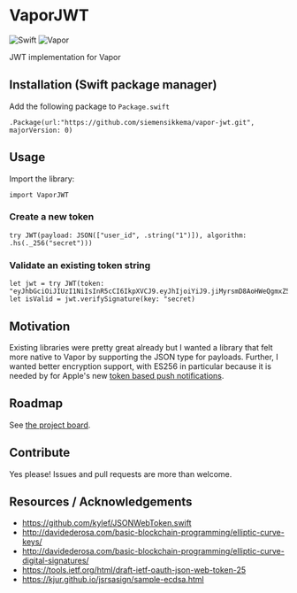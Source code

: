 # VaporJWT

![Swift](http://img.shields.io/badge/swift-3.0-brightgreen.svg)
![Vapor](https://img.shields.io/badge/Vapor-1.0-green.svg)

JWT implementation for Vapor

##  Installation (Swift package manager)
Add the following package to `Package.swift`
```
.Package(url:"https://github.com/siemensikkema/vapor-jwt.git", majorVersion: 0)
```

## Usage
Import the library:
```
import VaporJWT
```
### Create a new token
```
try JWT(payload: JSON(["user_id", .string("1")]), algorithm: .hs(._256("secret")))
```
### Validate an existing token string
```
let jwt = try JWT(token: "eyJhbGciOiJIUzI1NiIsInR5cCI6IkpXVCJ9.eyJhIjoiYiJ9.jiMyrsmD8AoHWeQgmxZ5yq8z0lXS67/QGs52AzC8Ru8=")
let isValid = jwt.verifySignature(key: "secret)
```

## Motivation
Existing libraries were pretty great already but I wanted a library that felt more native to Vapor by supporting the JSON type for payloads. Further, I wanted better encryption support, with ES256 in particular because it is needed by for Apple's new [token based push notifications](https://developer.apple.com/library/content/documentation/NetworkingInternet/Conceptual/RemoteNotificationsPG/Chapters/ApplePushService.html#//apple_ref/doc/uid/TP40008194-CH100-SW11).

## Roadmap
See [the project board](https://github.com/siemensikkema/vapor-jwt/projects/1).

## Contribute
Yes please! Issues and pull requests are more than welcome.

## Resources / Acknowledgements
* https://github.com/kylef/JSONWebToken.swift
* http://davidederosa.com/basic-blockchain-programming/elliptic-curve-keys/
* http://davidederosa.com/basic-blockchain-programming/elliptic-curve-digital-signatures/
* https://tools.ietf.org/html/draft-ietf-oauth-json-web-token-25
* https://kjur.github.io/jsrsasign/sample-ecdsa.html
